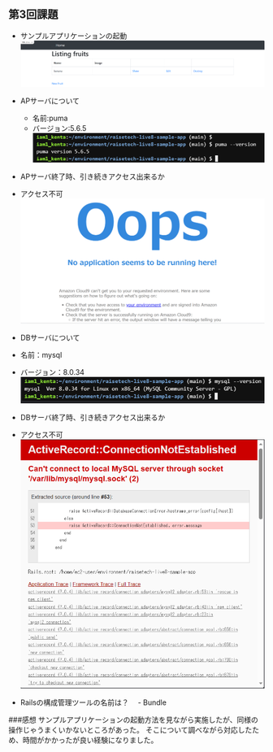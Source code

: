 ## 第3回課題
- サンプルアプリケーションの起動
![サンプルアプリケーション](img/サンプルアプリケーション.png)

- APサーバについて
  - 名前:puma
  - バージョン:5.6.5
![APサーバーバージョン](img/APサーバーバージョン.png)

- APサーバ終了時、引き続きアクセス出来るか
 - アクセス不可
![APサーバアクセス不可](img/APサーバー停止後.png)

- DBサーバについて
 - 名前：mysql
 - バージョン：8.0.34
![DBサーバーバージョン](img/DBサーバーバージョン.png)

- DBサーバ終了時、引き続きアクセス出来るか
 - アクセス不可
![DBサーバアクセス不可](img/DBサーバー停止後.png)

- Railsの構成管理ツールの名前は？
　- Bundle

###感想
サンプルアプリケーションの起動方法を見ながら実施したが、同様の操作じゃうまくいかないところがあった。
そこについて調べながら対応したため、時間がかかったが良い経験になりました。
